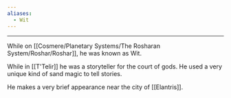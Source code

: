 ```yaml
---
aliases:
  - Wit
---
```


---
While on [[Cosmere/Planetary Systems/The Rosharan System/Roshar/Roshar]], he was known as Wit.

While in [[T'Telir]] he was a storyteller for the court of gods. He used a very unique kind of sand magic to tell stories.

He makes a very brief appearance near the city of [[Elantris]].